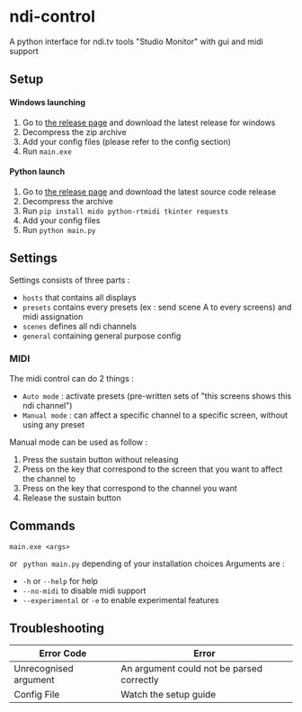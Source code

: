 # ndi-control
A python interface for ndi.tv tools "Studio Monitor" with gui and midi support

## Setup
#### Windows launching
1. Go to [the release page](https://github.com/CofeDrink68/ndi-control/releases) and download the latest release for windows
2. Decompress the zip archive
3. Add your config files (please refer to the config section)
4. Run ```main.exe```

#### Python launch
1. Go to [the release page](https://github.com/CofeDrink68/ndi-control/releases) and download the latest source code release
2. Decompress the archive
3. Run ```pip install mido python-rtmidi tkinter requests``` 
4. Add your config files
5. Run ```python main.py```

## Settings
Settings consists of three parts :
- ```hosts``` that contains all displays
- ```presets``` contains every presets (ex : send scene A to every screens) and midi assignation
- ```scenes``` defines all ndi channels 
- ```general``` containing general purpose config  

### MIDI
The midi control can do 2 things : 
- ```Auto mode``` : activate presets (pre-written sets of "this screens shows this ndi channel")
- ```Manual mode``` : can affect a specific channel to a specific screen, without using any preset

Manual mode can be used as follow : 
1. Press the sustain button without releasing
2. Press on the key that correspond to the screen that you want to affect the channel to 
3. Press on the key that correspond to the channel you want
4. Release the sustain button

## Commands
```shell script
main.exe <args>
```
or
``` python main.py``` depending of your installation choices
Arguments are :

- ```-h``` or ```--help``` for help
- ```--no-midi``` to disable midi support
- ```--experimental``` or ```-e``` to enable experimental features 

## Troubleshooting
|Error Code | Error |
|---|---|
| Unrecognised argument | An argument could not be parsed correctly |
| Config File | Watch the setup guide |
